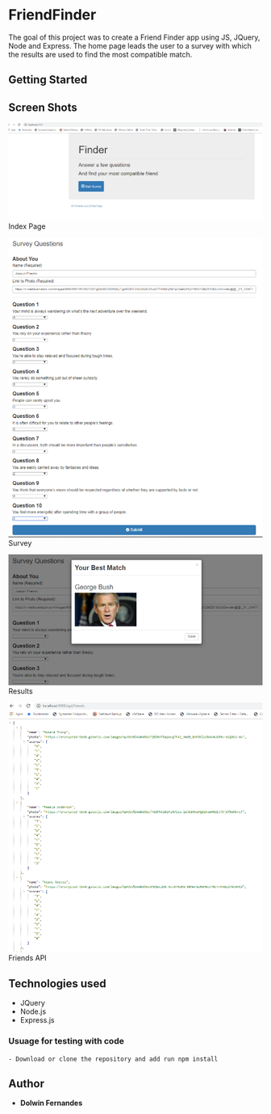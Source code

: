 # FriendFinder

The goal of this project was to create a Friend Finder app using JS, JQuery, Node and Express. The home page leads the user to a survey with which the results are used to find the most compatible match.

## Getting Started

## Screen Shots

![Screen shot 1](https://github.com/dolwinf/friendFinder/blob/master/images/homePage.PNG)
Index Page

![Screen shot 2](https://github.com/dolwinf/friendFinder/blob/master/images/surveyRoute.PNG)
Survey

![Screen shot 3](https://github.com/dolwinf/friendFinder/blob/master/images/results.PNG)
Results

![FriendsAPI](https://github.com/dolwinf/friendFinder/blob/master/images/friendsAPI.PNG)
Friends API

## Technologies used

- JQuery
- Node.js
- Express.js

### Usuage for testing with code

```
- Download or clone the repository and add run npm install
```

## Author

- **Dolwin Fernandes**
